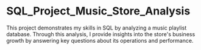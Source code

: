 # SQL_Project_Music_Store_Analysis
This project demonstrates my skills in SQL by analyzing a music playlist database. Through this analysis, I provide insights into the store's business growth by answering key questions about its operations and performance.
